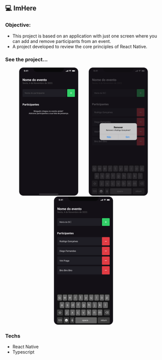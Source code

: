 ## 💻 ImHere

### Objective:
- This project is based on an application with just one screen where you can add and remove participants from an event.
- A project developed to review the core principles of React Native.

### See the project...
<p align="center">
  <img src="./assets/Home.png" width="190" hspace="15">
  <img src="./assets/remove.png" width="190" hspace="15">
  <img src="./assets/new.png" width="190" hspace="15">
</p>

### Techs
- React Native
- Typescript
